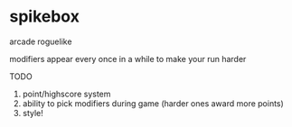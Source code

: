 # spikebox

arcade roguelike

modifiers appear every once in a while to make your run harder

TODO
1. point/highscore system
2. ability to pick modifiers during game (harder ones award more points)
3. style!
